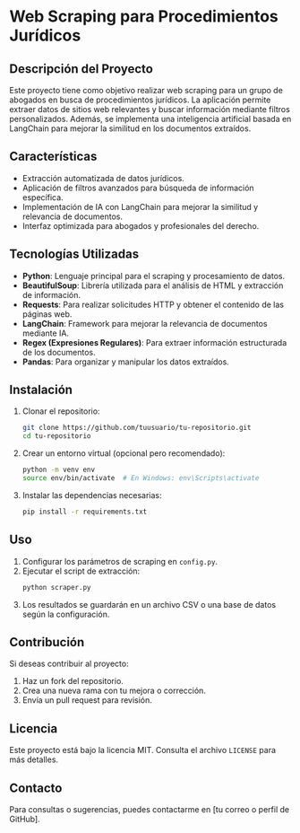 # Web Scraping para Procedimientos Jurídicos

## Descripción del Proyecto
Este proyecto tiene como objetivo realizar web scraping para un grupo de abogados en busca de procedimientos jurídicos. La aplicación permite extraer datos de sitios web relevantes y buscar información mediante filtros personalizados. Además, se implementa una inteligencia artificial basada en LangChain para mejorar la similitud en los documentos extraídos.

## Características
- Extracción automatizada de datos jurídicos.
- Aplicación de filtros avanzados para búsqueda de información específica.
- Implementación de IA con LangChain para mejorar la similitud y relevancia de documentos.
- Interfaz optimizada para abogados y profesionales del derecho.

## Tecnologías Utilizadas
- **Python**: Lenguaje principal para el scraping y procesamiento de datos.
- **BeautifulSoup**: Librería utilizada para el análisis de HTML y extracción de información.
- **Requests**: Para realizar solicitudes HTTP y obtener el contenido de las páginas web.
- **LangChain**: Framework para mejorar la relevancia de documentos mediante IA.
- **Regex (Expresiones Regulares)**: Para extraer información estructurada de los documentos.
- **Pandas**: Para organizar y manipular los datos extraídos.

## Instalación
1. Clonar el repositorio:
   ```bash
   git clone https://github.com/tuusuario/tu-repositorio.git
   cd tu-repositorio
   ```
2. Crear un entorno virtual (opcional pero recomendado):
   ```bash
   python -m venv env
   source env/bin/activate  # En Windows: env\Scripts\activate
   ```
3. Instalar las dependencias necesarias:
   ```bash
   pip install -r requirements.txt
   ```

## Uso
1. Configurar los parámetros de scraping en `config.py`.
2. Ejecutar el script de extracción:
   ```bash
   python scraper.py
   ```
3. Los resultados se guardarán en un archivo CSV o una base de datos según la configuración.

## Contribución
Si deseas contribuir al proyecto:
1. Haz un fork del repositorio.
2. Crea una nueva rama con tu mejora o corrección.
3. Envía un pull request para revisión.

## Licencia
Este proyecto está bajo la licencia MIT. Consulta el archivo `LICENSE` para más detalles.

## Contacto
Para consultas o sugerencias, puedes contactarme en [tu correo o perfil de GitHub].

